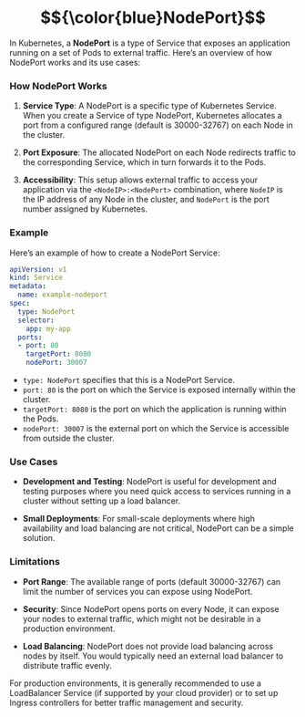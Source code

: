 # $${\color{blue}NodePort}$$

In Kubernetes, a **NodePort** is a type of Service that exposes an application running on a set of Pods to external traffic. Here’s an overview of how NodePort works and its use cases:

### How NodePort Works

1. **Service Type**: A NodePort is a specific type of Kubernetes Service. When you create a Service of type NodePort, Kubernetes allocates a port from a configured range (default is 30000-32767) on each Node in the cluster.

2. **Port Exposure**: The allocated NodePort on each Node redirects traffic to the corresponding Service, which in turn forwards it to the Pods.

3. **Accessibility**: This setup allows external traffic to access your application via the `<NodeIP>:<NodePort>` combination, where `NodeIP` is the IP address of any Node in the cluster, and `NodePort` is the port number assigned by Kubernetes.

### Example

Here’s an example of how to create a NodePort Service:

```yaml
apiVersion: v1
kind: Service
metadata:
  name: example-nodeport
spec:
  type: NodePort
  selector:
    app: my-app
  ports:
  - port: 80
    targetPort: 8080
    nodePort: 30007
```

- `type: NodePort` specifies that this is a NodePort Service.
- `port: 80` is the port on which the Service is exposed internally within the cluster.
- `targetPort: 8080` is the port on which the application is running within the Pods.
- `nodePort: 30007` is the external port on which the Service is accessible from outside the cluster.

### Use Cases

- **Development and Testing**: NodePort is useful for development and testing purposes where you need quick access to services running in a cluster without setting up a load balancer.
  
- **Small Deployments**: For small-scale deployments where high availability and load balancing are not critical, NodePort can be a simple solution.

### Limitations

- **Port Range**: The available range of ports (default 30000-32767) can limit the number of services you can expose using NodePort.
  
- **Security**: Since NodePort opens ports on every Node, it can expose your nodes to external traffic, which might not be desirable in a production environment.
  
- **Load Balancing**: NodePort does not provide load balancing across nodes by itself. You would typically need an external load balancer to distribute traffic evenly.

For production environments, it is generally recommended to use a LoadBalancer Service (if supported by your cloud provider) or to set up Ingress controllers for better traffic management and security.
